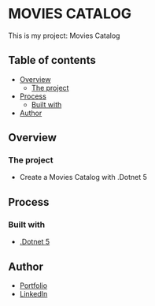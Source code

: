 # MOVIES CATALOG

This is my project: Movies Catalog

## Table of contents

- [Overview](#overview)
  - [The project](#the-project)
- [Process](#Process)
  - [Built with](#built-with)
- [Author](#author)

## Overview

### The project

- Create a Movies Catalog with .Dotnet 5

## Process

### Built with

- [.Dotnet 5](https://dotnet.microsoft.com/en-us)

## Author

- [Portfolio](https://ruanheleno.github.io)
- [LinkedIn](https://www.linkedin.com/in/ruanheleno/)
